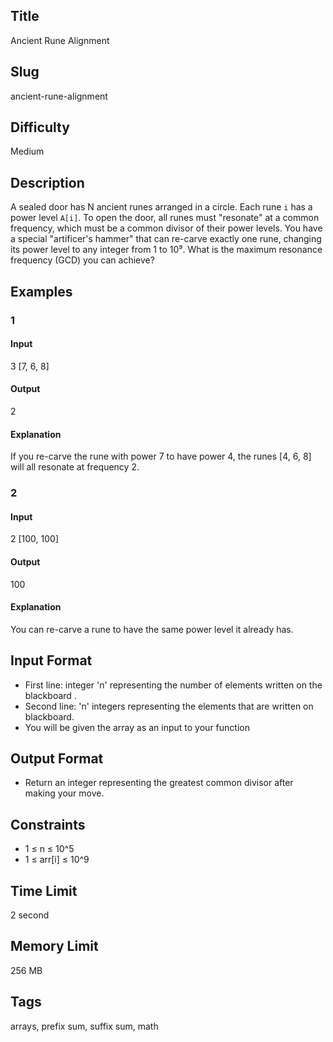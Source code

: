 ## Title

Ancient Rune Alignment

## Slug

ancient-rune-alignment

## Difficulty

Medium

## Description

A sealed door has N ancient runes arranged in a circle. Each rune `i` has a power level `A[i]`. To open the door, all runes must "resonate" at a common frequency, which must be a common divisor of their power levels. You have a special "artificer's hammer" that can re-carve exactly one rune, changing its power level to any integer from 1 to 10⁹. What is the maximum resonance frequency (GCD) you can achieve?

## Examples

### 1

#### Input

3 
[7, 6, 8]

#### Output

2

#### Explanation

If you re-carve the rune with power 7 to have power 4, the runes [4, 6, 8] will all resonate at frequency 2.

### 2

#### Input

2
[100, 100]

#### Output

100

#### Explanation

You can re-carve a rune to have the same power level it already has.

## Input Format

- First line: integer 'n' representing the number of elements written on the blackboard .  
- Second line: 'n' integers representing the elements that are written on blackboard.
- You will be given the array as an input to your function

## Output Format

- Return an integer representing the greatest common divisor after making your move.

## Constraints

- 1 ≤ n ≤ 10^5
- 1 ≤ arr[i] ≤ 10^9

## Time Limit

2 second

## Memory Limit

256 MB

## Tags

arrays, prefix sum, suffix sum, math